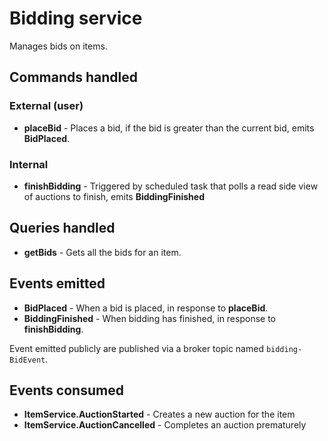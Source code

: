 # Bidding service

Manages bids on items.

## Commands handled

### External (user)

* **placeBid** - Places a bid, if the bid is greater than the current bid, emits **BidPlaced**.

### Internal

* **finishBidding** - Triggered by scheduled task that polls a read side view of auctions to finish, emits **BiddingFinished**

## Queries handled

* **getBids** - Gets all the bids for an item.

## Events emitted

* **BidPlaced** - When a bid is placed, in response to **placeBid**.
* **BiddingFinished** - When bidding has finished, in response to **finishBidding**.

Event emitted publicly are published via a broker topic named `bidding-BidEvent`.

## Events consumed

* **ItemService.AuctionStarted** - Creates a new auction for the item
* **ItemService.AuctionCancelled** - Completes an auction prematurely
